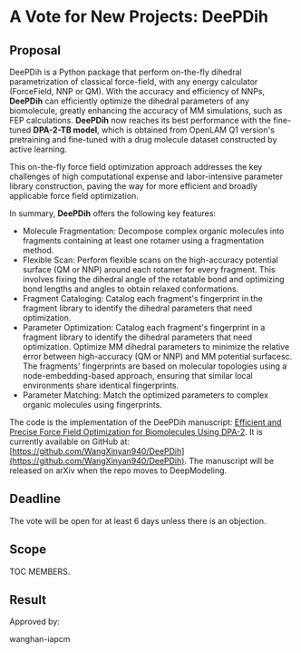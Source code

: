 
# A Vote for New Projects: DeePDih

## Proposal

DeePDih is a Python package that perform on-the-fly dihedral parametrization of classical force-field, with any energy calculator (ForceField, NNP or QM).
With the accuracy and efficiency of NNPs, **DeePDih** can efficiently optimize the dihedral parameters of any biomolecule, greatly enhancing the accuracy of MM simulations, such as FEP calculations. **DeePDih** now reaches its best performance with the fine-tuned **DPA-2-TB model**, which is obtained from OpenLAM Q1 version's pretraining and fine-tuned with a drug molecule dataset constructed by active learning.

This on-the-fly force field optimization approach addresses the key challenges of high computational expense and labor-intensive parameter library construction, paving the way for more efficient and broadly applicable force field optimization.

In summary, **DeePDih** offers the following key features:

* Molecule Fragmentation: Decompose complex organic molecules into fragments containing at least one rotamer using a fragmentation method.
* Flexible Scan: Perform flexible scans on the high-accuracy potential surface (QM or NNP) around each rotamer for every fragment. This involves fixing the dihedral angle of the rotatable bond and optimizing bond lengths and angles to obtain relaxed conformations.
* Fragment Cataloging: Catalog each fragment's fingerprint in the fragment library to identify the dihedral parameters that need optimization.
* Parameter Optimization: Catalog each fragment's fingerprint in a fragment library to identify the dihedral parameters that need optimization. Optimize MM dihedral parameters to minimize the relative error between high-accuracy (QM or NNP) and MM potential surfacesc. The fragments' fingerprints are based on molecular topologies using a node-embedding-based approach, ensuring that similar local environments share identical fingerprints.
* Parameter Matching: Match the optimized parameters to complex organic molecules using fingerprints.

The code is the implementation of the DeePDih manuscript: [Efficient and Precise Force Field Optimization for Biomolecules Using DPA-2](https://dp-filetrans-bj.oss-cn-beijing.aliyuncs.com/changjunhan/pdfs/DPA2_FEP_Manuscript_v1.pdf). It is currently available on GitHub at: [https://github.com/WangXinyan940/DeePDih](https://github.com/WangXinyan940/DeePDih). The manuscript will be released on arXiv when the repo moves to DeepModeling.

## Deadline

The vote will be open for at least 6 days unless there is an objection.

## Scope

TOC MEMBERS.

## Result

Approved by:

wanghan-iapcm
